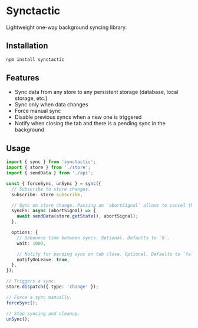 # Synctactic

Lightweight one-way background syncing library.

## Installation

```bash
npm install synctactic
```

## Features

- Sync data from any store to any persistent storage (database, local storage, etc.)
- Sync only when data changes
- Force manual sync
- Disable previous syncs when a new one is triggered
- Notify when closing the tab and there is a pending sync in the background

## Usage

```typescript
import { sync } from 'synctactic';
import { store } from './store';
import { sendData } from './api';

const { forceSync, unSync } = sync({
  // Subscribe to store changes.
  subscribe: store.subscribe,

  // Sync on store change. Passing an `abortSignal` allows to cancel the sync.
  syncFn: async (abortSignal) => {
    await sendData(store.getState(), abortSignal);
  },

  options: {
    // Debounce time between syncs. Optional. Defaults to `0`.
    wait: 1000,

    // Notify for pending sync on tab close. Optional. Defaults to `false`.
    notifyOnLeave: true,
  },
});

// Triggers a sync.
store.dispatch({ type: 'change' });

// Force a sync manually.
forceSync();

// Stop syncing and cleanup.
unSync();
```

